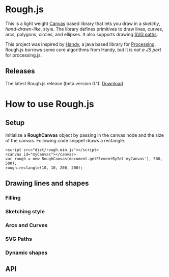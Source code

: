 # Rough.js

This is a light weight [Canvas](https://developer.mozilla.org/en-US/docs/Web/API/Canvas_API) based library that lets you draw in a _sketchy_, _hand-drawn-like_, style.
The library defines primitives to draw lines, curves, arcs, polygons, circles, and ellipses. It also supports drawing [SVG paths](https://developer.mozilla.org/en-US/docs/Web/SVG/Tutorial/Paths).

This project was inspired by [Handy](http://www.gicentre.net/handy/), a java based library for [Processing](https://processing.org/).
Rough.js borrows some core algorithms from Handy, but it is _not a JS port_ for processing.js.

## Releases

The latest Rough.js release (beta version 0.1): [Download](./rough.zip)

# How to use Rough.js
## Setup
Initialize a **RoughCanvas** object by passing in the canvas node and the size of the canvas. 
Following code snippet draws a rectangle.
```
<script src="dist/rough.min.js"></script>
<canvas id="myCanvas"></canvas>
var rough = new RoughCanvas(document.getElementById('myCanvas'), 500, 500);
rough.rectangle(10, 10, 200, 200);
```
## Drawing lines and shapes

### Filling

### Sketching style

### Arcs and Curves

### SVG Paths

### Dynamic shapes

## API


